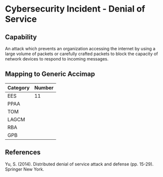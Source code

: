 # Cybersecurity Incident - Denial of Service

## Capability 

An attack which prevents an organization accessing the internet by using a large volume of packets or carefully crafted packets to block the capacity of network devices 
to respond to incoming messages.


## Mapping to Generic Accimap

|Category | Number |
| --- | --- |
|EES     |  11    |
|PPAA  | |
|TOM   ||
|LAGCM ||
|RBA   ||
|GPB   ||





## References
Yu, S. (2014). Distributed denial of service attack and defense (pp. 15-29). Springer New York.
